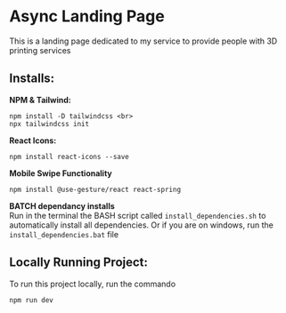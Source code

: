 # Async Landing Page

This is a landing page dedicated to my service to provide people with 3D printing services

## Installs:

**NPM & Tailwind:** <br>
```
npm install -D tailwindcss <br>
npx tailwindcss init
```

**React Icons:** <br>
```
npm install react-icons --save
```

**Mobile Swipe Functionality** <br>
```
npm install @use-gesture/react react-spring
```

**BATCH dependancy installs** <br>
Run in the terminal the BASH script called ```install_dependencies.sh``` to automatically install all dependencies. Or if you are on windows, run the  ```install_dependencies.bat``` file

## Locally Running Project:
To run this project locally, run the commando
```
npm run dev
```

